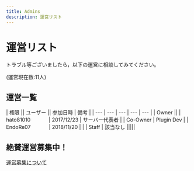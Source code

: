 ```yaml
---
title: Admins
description: 運営リスト
---
```


# 運営リスト
トラブル等ございましたら，以下の運営に相談してみてください。

(運営現在数:11人)

## 運営一覧

| 権限 || ユーザー || 参加日時 | 備考 |
| --- | --- | --- | --- | --- |
| Owner                        || <mc-avatar user="a1f8207cdbaa426d92a438c6d0f3c570" /> | hato81010    　    　　| 2017/12/23 | サーバー代表者 |
| Co-Owner | Plugin Dev         | <mc-avatar user="81e123bc72964a59a7ee3aabdedf2d91" /> | EndoRe07    　    　　| 2018/11/20 | |
| Staff    | 該当なし                                                                                                       |||||

## 絶賛運営募集中！
[運営募集について](pages/recruit-info)
